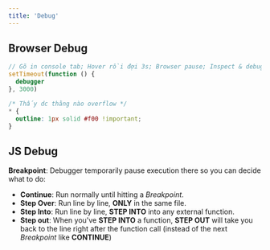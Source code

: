```yaml
---
title: 'Debug'
---
```


## Browser Debug

```js title='devtools console tab'
// Gõ in console tab; Hover rồi đợi 3s; Browser pause; Inspect & debug
setTimeout(function () {
  debugger
}, 3000)
```

```css title='main.css'
/* Thấy dc thằng nào overflow */
* {
  outline: 1px solid #f00 !important;
}
```

## JS Debug

**Breakpoint**: Debugger temporarily pause execution there so you can decide what to do:

- **Continue**: Run normally until hitting a _Breakpoint_.
- **Step Over**: Run line by line, **ONLY** in the same file.
- **Step Into**: Run line by line, **STEP INTO** into any external function.
- **Step out**: When you've **STEP INTO** a function, **STEP OUT** will take you back to the line right after the function call (instead of the next _Breakpoint_ like **CONTINUE**)
